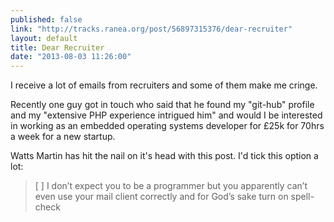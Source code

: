 ```yaml
---
published: false
link: "http://tracks.ranea.org/post/56897315376/dear-recruiter"
layout: default
title: Dear Recruiter
date: "2013-08-03 11:26:00"
---
```


I receive a lot of emails from recruiters and some of them make me cringe.

Recently one guy got in touch who said that he found my "git-hub" profile and my "extensive PHP experience intrigued him" and would I be interested in working as an embedded operating systems developer for £25k for 70hrs a week for a new startup.

Watts Martin has hit the nail on it's head with this post. I'd tick this option a lot:

> [ ] I don’t expect you to be a programmer but you apparently can’t even use your mail client correctly and for God’s sake turn on spell-check